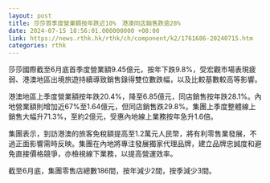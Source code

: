 ```yaml
---
layout: post
title: 莎莎首季度營業額按年跌近10%　港澳同店銷售跌逾28%
date: 2024-07-15 18:56:01.000000000 +08:00
link: https://news.rthk.hk/rthk/ch/component/k2/1761686-20240715.htm
categories: rthk
---
```


莎莎國際截至6月底首季度營業額9.45億元，按年下跌9.8%，受宏觀市場表現疲弱、港澳地區出境旅遊持續導致銷售錄得雙位數跌幅，以及比較基數較高等影響。

港澳地區上季度營業額按年跌20.4%，降至6.85億元，同店銷售按年跌28.1%。內地營業額則增加近67%至1.64億元，但同店銷售跌29.8%。集團上季度整體線上銷售大幅升71.3%，至約2億元，受惠內地線上業務按年急升1.6倍。

集團表示，到訪港澳的旅客免稅額提高至1.2萬元人民幣，將有利零售業發展，不過正面影響需時反映。集團在內地將專注發展獨家代理品牌，建立品牌忠誠度和避免直接價格競爭，亦檢視線下業務，以提高營運效率。

截至6月底，集團零售店總數186間，按年減少2間，按季減少3間。
